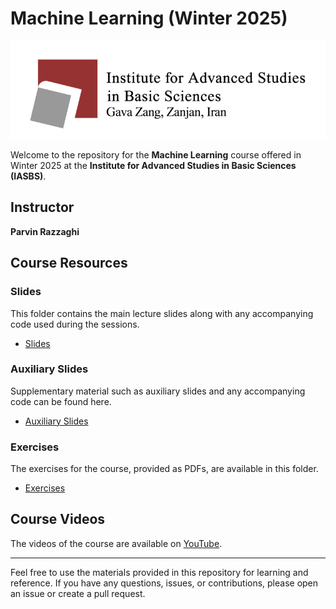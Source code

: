 # Machine Learning (Winter 2025)

![IASBS Logo](./logo.png)

Welcome to the repository for the **Machine Learning** course offered in Winter 2025 at the **Institute for Advanced Studies in Basic Sciences (IASBS)**.

## Instructor
**Parvin Razzaghi**

## Course Resources

### Slides
This folder contains the main lecture slides along with any accompanying code used during the sessions.

- [Slides](./Slides/)

### Auxiliary Slides
Supplementary material such as auxiliary slides and any accompanying code can be found here.

- [Auxiliary Slides](./Auxiliary%20Slides/)

### Exercises
The exercises for the course, provided as PDFs, are available in this folder.

- [Exercises](./Exercises/)

## Course Videos
The videos of the course are available on [YouTube](https://www.youtube.com/@ParvinRazzaghi).

---

Feel free to use the materials provided in this repository for learning and reference. If you have any questions, issues, or contributions, please open an issue or create a pull request.
